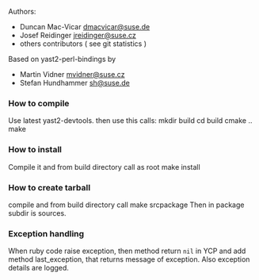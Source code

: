 Authors:
* Duncan Mac-Vicar <dmacvicar@suse.de>
* Josef Reidinger  <jreidinger@suse.cz>
* others contributors ( see git statistics )

Based on yast2-perl-bindings by
* Martin Vidner <mvidner@suse.cz>
* Stefan Hundhammer <sh@suse.de>

### How to compile
Use latest yast2-devtools. then use this calls:
mkdir build
cd build
cmake ..
make

### How to install
Compile it and from build directory call as root
make install

### How to create tarball
compile and from build directory call
make srcpackage
Then in package subdir is sources.



### Exception handling
When ruby code raise exception, then method return `nil` in YCP and add method last_exception, that returns message of exception. Also exception details are logged.
